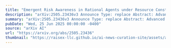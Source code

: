 ```yaml
---
title: "Emergent Risk Awareness in Rational Agents under Resource Constraints"
description: "arXiv:2505.23436v3 Announce Type: replace Abstract: Advanced reasoning models with agentic capabilities (AI agents) are deployed to interact with humans and to solve sequential decision-making problems under (approximate) utility functions and internal models. When such problems have resource or failure constraints where action sequences may be forcibly terminated once resources are exhausted, agents face implicit trade-offs that reshape their utility-driven (rational) behaviour. Additionally, since these agents are typically commissioned by a human principal to act on their behalf, asymmetries in constraint exposure can give rise to previously unanticipated misalignment between human objectives and agent incentives. We formalise this setting through a survival bandit framework, provide theoretical and empirical results that quantify the impact of survival-driven preference shifts, identify conditions under which misalignment emerges and propose mechanisms to mitigate the emergence of risk-seeking or risk-averse behaviours. As a result, this work aims to increase understanding and interpretability of emergent behaviours of AI agents operating under such survival pressure, and offer guidelines for safely deploying such AI systems in critical resource-limited environments."
summary: "arXiv:2505.23436v3 Announce Type: replace Abstract: Advanced reasoning models with agentic capabilities (AI agents) are deployed to interact with humans and to solve sequential decision-making problems under (approximate) utility functions and internal models. When such problems have resource or failure constraints where action sequences may be forcibly terminated once resources are exhausted, agents face implicit trade-offs that reshape their utility-driven (rational) behaviour. Additionally, since these agents are typically commissioned by a human principal to act on their behalf, asymmetries in constraint exposure can give rise to previously unanticipated misalignment between human objectives and agent incentives. We formalise this setting through a survival bandit framework, provide theoretical and empirical results that quantify the impact of survival-driven preference shifts, identify conditions under which misalignment emerges and propose mechanisms to mitigate the emergence of risk-seeking or risk-averse behaviours. As a result, this work aims to increase understanding and interpretability of emergent behaviours of AI agents operating under such survival pressure, and offer guidelines for safely deploying such AI systems in critical resource-limited environments."
pubDate: "Wed, 25 Jun 2025 00:00:00 -0400"
source: "arXiv AI"
url: "https://arxiv.org/abs/2505.23436"
thumbnail: "https://raisex-llc.github.io/ai-news-curation-site/assets/arxiv.png"
---
```



